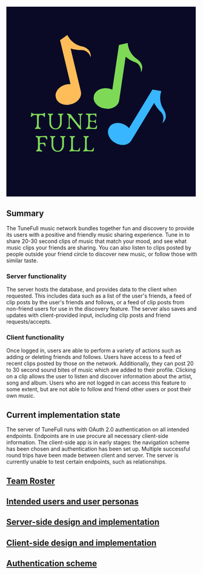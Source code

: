 ![TuneFull](img/tunefull-logo.png)

## Summary

The TuneFull music network bundles together fun and discovery to provide its users with a positive and friendly music sharing experience. Tune in to share 20-30 second clips of music that match your mood, and see what music clips your friends are sharing. You can also listen to clips posted by people outside your friend circle to discover new music, or follow those with similar taste.

### Server functionality 

The server hosts the database, and provides data to the client when requested. This includes data such as a list of the user's friends, a feed of clip posts by the user's friends and follows, or a feed of clip posts from non-friend users for use in the discovery feature. The server also saves and updates with client-provided input, including clip posts and friend requests/accepts.

### Client functionality

Once logged in, users are able to perform a variety of actions such as adding or deleting friends and follows. Users have access to a feed of recent clips posted by those on the network. Additionally, they can post 20 to 30 second sound bites of music which are added to their profile. Clicking on a clip allows the user to listen and discover information about the artist, song and album. Users who are not logged in can access this feature to some extent, but are not able to follow and friend other users or post their own music.

## Current implementation state

The server of TuneFull runs with OAuth 2.0 authentication on all intended endpoints. Endpoints are in use procure all necessary client-side information. The client-side app is in early stages: the navigation scheme has been chosen and authentication has been set up. Multiple successful round trips have been made between client and server. The server is currently unable to test certain endpoints, such as relationships.

## [Team Roster](team-roster.md)

## [Intended users and user personas](intended-users.md)

## [Server-side design and implementation](server-design-implementation.md)

## [Client-side design and implementation](client-design-implementation.md)

## [Authentication scheme](authentication.md)